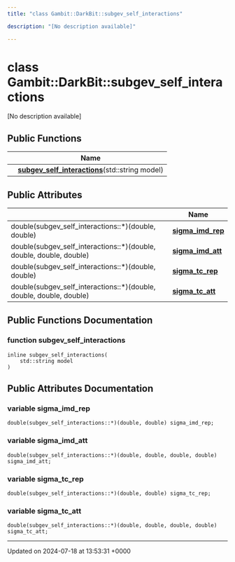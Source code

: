 ```yaml
---
title: "class Gambit::DarkBit::subgev_self_interactions"

description: "[No description available]"

---
```


# class Gambit::DarkBit::subgev_self_interactions



[No description available]

## Public Functions

|                | Name           |
| -------------- | -------------- |
| | **[subgev_self_interactions](/documentation/code/classes/classgambit_1_1darkbit_1_1subgev__self__interactions/#function-subgev-self-interactions)**(std::string model) |

## Public Attributes

|                | Name           |
| -------------- | -------------- |
| double(subgev_self_interactions::*)(double, double) | **[sigma_imd_rep](/documentation/code/classes/classgambit_1_1darkbit_1_1subgev__self__interactions/#variable-sigma-imd-rep)**  |
| double(subgev_self_interactions::*)(double, double, double, double) | **[sigma_imd_att](/documentation/code/classes/classgambit_1_1darkbit_1_1subgev__self__interactions/#variable-sigma-imd-att)**  |
| double(subgev_self_interactions::*)(double, double) | **[sigma_tc_rep](/documentation/code/classes/classgambit_1_1darkbit_1_1subgev__self__interactions/#variable-sigma-tc-rep)**  |
| double(subgev_self_interactions::*)(double, double, double, double) | **[sigma_tc_att](/documentation/code/classes/classgambit_1_1darkbit_1_1subgev__self__interactions/#variable-sigma-tc-att)**  |

## Public Functions Documentation

### function subgev_self_interactions

```
inline subgev_self_interactions(
    std::string model
)
```


## Public Attributes Documentation

### variable sigma_imd_rep

```
double(subgev_self_interactions::*)(double, double) sigma_imd_rep;
```


### variable sigma_imd_att

```
double(subgev_self_interactions::*)(double, double, double, double) sigma_imd_att;
```


### variable sigma_tc_rep

```
double(subgev_self_interactions::*)(double, double) sigma_tc_rep;
```


### variable sigma_tc_att

```
double(subgev_self_interactions::*)(double, double, double, double) sigma_tc_att;
```


-------------------------------

Updated on 2024-07-18 at 13:53:31 +0000